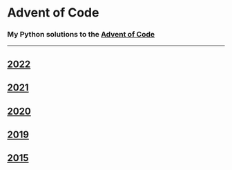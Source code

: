 # Advent of Code

### My Python solutions to the [Advent of Code](https://adventofcode.com/)

---

## [2022](https://github.com/dylanbuchi/aoc/tree/main/2022)

## [2021](https://github.com/dylanbuchi/aoc/tree/main/2021)

## [2020](https://github.com/dylanbuchi/aoc/tree/main/2020)

## [2019](https://github.com/dylanbuchi/aoc/tree/main/2019)

## [2015](https://github.com/dylanbuchi/aoc/tree/main/2015)
